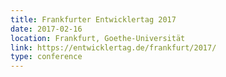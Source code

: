 ```yaml
---
title: Frankfurter Entwicklertag 2017
date: 2017-02-16
location: Frankfurt, Goethe-Universität
link: https://entwicklertag.de/frankfurt/2017/
type: conference
---
```

